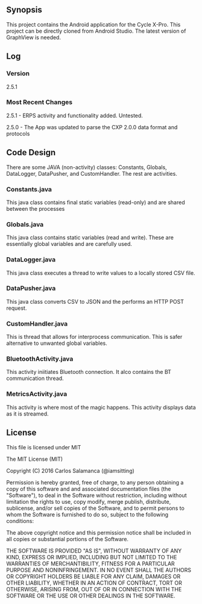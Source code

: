 ## Synopsis

This project contains the Android application for the Cycle X-Pro. This project can be directly cloned from Android Studio. The latest version of GraphView is needed.

## Log

### Version

2.5.1

### Most Recent Changes

2.5.1 - ERPS activity and functionality added. Untested.

2.5.0 - The App was updated to parse the CXP 2.0.0 data format and protocols

## Code Design

There are some JAVA (non-activity) classes: Constants, Globals, DataLogger, DataPusher, and CustomHandler. The rest are activities.

### Constants.java 

This java class contains final static variables (read-only) and are shared between the processes

### Globals.java

This java class contains static variables (read and write). These are essentially global variables and are carefully used.

### DataLogger.java

This java class executes a thread to write values to a locally stored CSV file.

### DataPusher.java

This java class converts CSV to JSON and the performs an HTTP POST request.

### CustomHandler.java

This is thread that allows for interprocess communication. This is safer alternative to unwanted global variables.

### BluetoothActivity.java

This activity iniitiates Bluetooth connection. It alco contains the BT communication thread.

### MetricsActivity.java

This activity is where most of the magic happens. This activity displays data as it is streamed.

## License

This file is licensed under MIT
 
The MIT License (MIT)
 
Copyright (C) 2016 Carlos Salamanca (@iamsitting)
 
Permission is hereby granted, free of charge, to any person obtaining a copy of this software and
and associated documentation files (the "Software"), to deal in the Software without restriction,
including without limitation the rights to use, copy modify, merge publish, distribute, sublicense,
and/or sell copies of the Software, and to permit persons to whom the Software is furnished to do
so, subject to the following conditions:

The above copyright notice and this permission notice shall be included in all copies or
substantial portions of the Software.
 
THE SOFTWARE IS PROVIDED "AS IS", WITHOUT WARRANTY OF ANY KIND, EXPRESS OR IMPLIED,
INCLUDING BUT NOT LIMITED TO THE WARRANTIES OF MERCHANTIBILITY, FITNESS FOR A
PARTICULAR PURPOSE AND NONINFRINGEMENT. IN NO EVENT SHALL THE AUTHORS OR
COPYRIGHT HOLDERS BE LIABLE FOR ANY CLAIM, DAMAGES OR OTHER LIABILITY, WHETHER IN
AN ACTION OF CONTRACT, TORT OR OTHERWISE, ARISING FROM, OUT OF OR IN CONNECTION
WITH THE SOFTWARE OR THE USE OR OTHER DEALINGS IN THE SOFTWARE.
